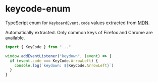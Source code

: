 # keycode-enum

TypeScript enum for `KeyboardEvent.code` values extracted from [MDN](https://developer.mozilla.org/en-US/docs/Web/API/KeyboardEvent/code/code_values).

Automatically extracted. Only common keys of Firefox and Chrome are available.

```ts
import { KeyCode } from "..."

window.addEventListener("keydown", (event) => {
  if (event.code === KeyCode.ArrowLeft) {
    console.log(`keydown: ${KeyCode.ArrowLeft}`)
  }
}
```
